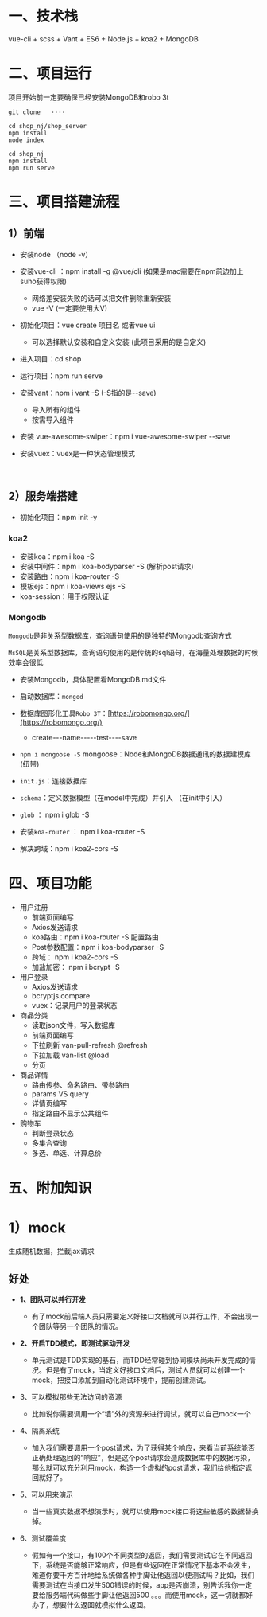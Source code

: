 # 一、技术栈

vue-cli + scss + Vant + ES6 +  Node.js + koa2 + MongoDB



# 二、项目运行

项目开始前一定要确保已经安装MongoDB和robo 3t

```
git clone   ····

cd shop_nj/shop_server
npm install
node index

cd shop_nj
npm install
npm run serve
```



# 三、项目搭建流程

## 1）前端

* 安装node   （node -v）

* 安装vue-cli ：npm install -g @vue/cli   (如果是mac需要在npm前边加上suho获得权限)

  * 网络差安装失败的话可以把文件删除重新安装
  * vue -V  (一定要使用大V)

* 初始化项目：vue create 项目名    或者vue ui

  * 可以选择默认安装和自定义安装  (此项目采用的是自定义)

* 进入项目：cd shop

* 运行项目：npm run serve

* 安装vant：npm i vant -S   (-S指的是--save)

  * 导入所有的组件
  * 按需导入组件

* 安装 vue-awesome-swiper：npm i vue-awesome-swiper --save

* 安装vuex：vuex是一种状态管理模式

  ​


## 2）服务端搭建

* 初始化项目：npm init -y



### koa2

* 安装koa：npm i koa -S
* 安装中间件：npm i koa-bodyparser -S  (解析post请求)
* 安装路由：npm i koa-router -S
* 模板ejs：npm i koa-views ejs -S
* koa-session：用于权限认证





### Mongodb

`Mongodb`是非关系型数据库，查询语句使用的是独特的Mongodb查询方式

`MsSQL`是关系型数据库，查询语句使用的是传统的sql语句，在海量处理数据的时候效率会很低

* 安装Mongodb，具体配置看MongoDB.md文件
* 启动数据库：`mongod`
* 数据库图形化工具`Robo 3T`：[https://robomongo.org/](https://robomongo.org/)
  * create---name-----test----save


* `npm i mongoose -S`            mongoose：Node和MongoDB数据通讯的数据建模库(纽带)
* `init.js`：连接数据库
* `schema`：定义数据模型（在model中完成）并引入  （在init中引入）
* `glob` ：   npm i glob -S
* 安装`koa-router` ： npm i koa-router -S
* 解决跨域：npm i koa2-cors -S





# 四、项目功能

* 用户注册
  * 前端页面编写
  * Axios发送请求
  * koa路由：npm i koa-router -S    配置路由
  * Post参数配置：npm i koa-bodyparser -S
  * 跨域： npm i koa2-cors -S
  * 加盐加密： npm i bcrypt -S
* 用户登录
  * Axios发送请求
  * bcryptjs.compare
  * vuex：记录用户的登录状态
* 商品分类
  * 读取json文件，写入数据库
  * 前端页面编写
  * 下拉刷新  van-pull-refresh @refresh
  * 下拉加载  van-list @load
  * 分页
* 商品详情
  * 路由传参、命名路由、带参路由
  * params  VS  query
  * 详情页编写
  * 指定路由不显示公共组件
* 购物车
  * 判断登录状态
  * 多集合查询
  * 多选、单选、计算总价




# 五、附加知识

# 1）mock

生成随机数据，拦截jax请求

## 好处

* **1、团队可以并行开发**

  * 有了mock前后端人员只需要定义好接口文档就可以并行工作，不会出现一个团队等另一个团队的情况。

* **2、开启TDD模式，即测试驱动开发**

  * 单元测试是TDD实现的基石，而TDD经常碰到协同模块尚未开发完成的情况。但是有了mock，当定义好接口文档后，测试人员就可以创建一个mock，把接口添加到自动化测试环境中，提前创建测试。

* 3、可以模拟那些无法访问的资源

  * 比如说你需要调用一个“墙”外的资源来进行调试，就可以自己mock一个

* 4、隔离系统

  * 加入我们需要调用一个post请求，为了获得某个响应，来看当前系统能否正确处理返回的“响应”，但是这个post请求会造成数据库中的数据污染，那么就可以充分利用mock，构造一个虚拟的post请求，我们给他指定返回就好了。

* 5、可以用来演示

  * 当一些真实数据不想演示时，就可以使用mock接口将这些敏感的数据替换掉。

* 6、测试覆盖度

  * 假如有一个接口，有100个不同类型的返回，我们需要测试它在不同返回下，系统是否能够正常响应，但是有些返回在正常情况下基本不会发生，难道你要千方百计地给系统做各种手脚让他返回以便测试吗？比如，我们需要测试在当接口发生500错误的时候，app是否崩溃，别告诉我你一定要给服务端代码做些手脚让他返回500 。。。而使用mock，这一切就都好办了，想要什么返回就模拟什么返回。






